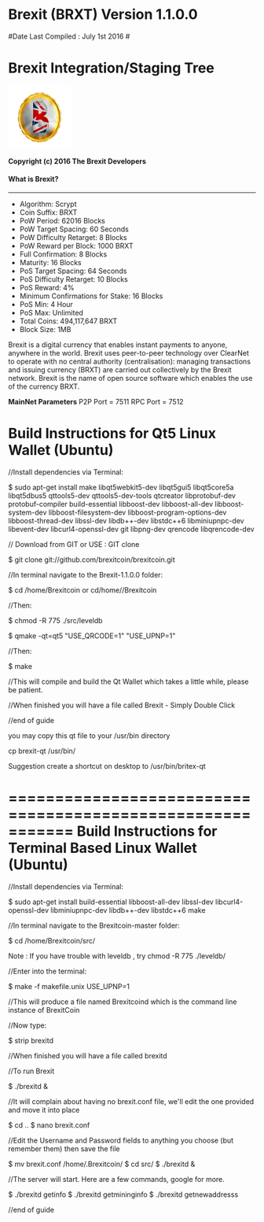 # **Brexit (BRXT) Version 1.1.0.0**
#Date Last Compiled : July 1st 2016 #

Brexit Integration/Staging Tree
================================
![BRXT logo](https://raw.githubusercontent.com/brexitcoin/BrexitCoin/master/src/qt/res/icons/novacoin-128.png)

**Copyright (c) 2016 The Brexit Developers**

#### What is Brexit?
----------------
* Algorithm: Scrypt
* Coin Suffix: BRXT
* PoW Period: 62016 Blocks
* PoW Target Spacing: 60 Seconds
* PoW Difficulty Retarget: 8 Blocks
* PoW Reward per Block: 1000 BRXT
* Full Confirmation: 8 Blocks
* Maturity: 16 Blocks
* PoS Target Spacing: 64 Seconds
* PoS Difficulty Retarget: 10 Blocks
* PoS Reward: 4% 
* Minimum Confirmations for Stake: 16 Blocks
* PoS Min: 4 Hour
* PoS Max: Unlimited
* Total Coins: 494,117,647 BRXT
* Block Size: 1MB


Brexit is a digital currency that enables instant payments to anyone, anywhere in the world. Brexit uses peer-to-peer technology over ClearNet to operate with no central authority (centralisation): managing transactions and issuing currency (BRXT) are carried out collectively by the Brexit network. Brexit is the name of open source software which enables the use of the currency BRXT.



**MainNet Parameters**
P2P Port = 7511
RPC Port = 7512


Build Instructions for Qt5 Linux Wallet (Ubuntu)
================================================
//Install dependencies via Terminal:

$ sudo apt-get install make libqt5webkit5-dev libqt5gui5 libqt5core5a libqt5dbus5 qttools5-dev qttools5-dev-tools qtcreator libprotobuf-dev protobuf-compiler build-essential libboost-dev libboost-all-dev libboost-system-dev libboost-filesystem-dev libboost-program-options-dev libboost-thread-dev libssl-dev libdb++-dev libstdc++6 libminiupnpc-dev libevent-dev libcurl4-openssl-dev git libpng-dev qrencode libqrencode-dev

// Download from GIT or USE : GIT clone 
 
$ git clone git://github.com/brexitcoin/brexitcoin.git


//In terminal navigate to the Brexit-1.1.0.0 folder:

$ cd /home/Brexitcoin
or cd/home/<user>/Brexitcoin

//Then:

$ chmod -R 775 ./src/leveldb

$ qmake -qt=qt5 "USE_QRCODE=1" "USE_UPNP=1"

//Then:

$ make

//This will compile and build the Qt Wallet which takes a little while, please be patient.

//When finished you will have a file called Brexit - Simply Double Click

//end of guide

you may copy this qt file to your /usr/bin directory 

cp brexit-qt /usr/bin/

Suggestion create a shortcut on desktop to /usr/bin/britex-qt


===========================================================
Build Instructions for Terminal Based Linux Wallet (Ubuntu)
===========================================================
//Install dependencies via Terminal:

$ sudo apt-get install build-essential libboost-all-dev libssl-dev libcurl4-openssl-dev libminiupnpc-dev libdb++-dev libstdc++6 make 

//In terminal navigate to the Brexitcoin-master folder:

$ cd /home/Brexitcoin/src/

 Note : If you have trouble with leveldb , try chmod -R 775 ./leveldb/

//Enter into the terminal:

$ make -f makefile.unix USE_UPNP=1

//This will produce a file named Brexitcoind which is the command line instance of BrexitCoin

//Now type:

$ strip brexitd

//When finished you will have a file called brexitd

//To run Brexit

$ ./brexitd & 

//It will complain about having no brexit.conf file, we'll edit the one provided and move it into place

$ cd ..
$ nano brexit.conf

//Edit the Username and Password fields to anything you choose (but remember them) then save the file

$ mv brexit.conf /home/.Brexitcoin/
$ cd src/
$ ./brexitd &

//The server will start. Here are a few commands, google for more.

$ ./brexitd getinfo
$ ./brexitd getmininginfo
$ ./brexitd getnewaddresss

//end of guide
